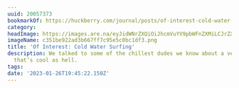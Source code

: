 ```yaml
---
uuid: 20057373
bookmarkOf: https://huckberry.com/journal/posts/of-interest-cold-water-surfing
category: 
headImage: https://images.are.na/eyJidWNrZXQiOiJhcmVuYV9pbWFnZXMiLCJrZXkiOiIyMDA1NzM3My9vcmlnaW5hbF9jMzUxYmU5MjJhZDNiNjY3ZmY3Yzk1ZTVjMGJjMWRmMy5wbmciLCJlZGl0cyI6eyJyZXNpemUiOnsid2lkdGgiOjEyMDAsImhlaWdodCI6MTIwMCwiZml0IjoiaW5zaWRlIiwid2l0aG91dEVubGFyZ2VtZW50Ijp0cnVlfSwid2VicCI6eyJxdWFsaXR5Ijo5MH0sImpwZWciOnsicXVhbGl0eSI6OTB9LCJyb3RhdGUiOm51bGx9fQ==?bc=0
imageName: c351be922ad3b667ff7c95e5c0bc1df3.png
title: 'Of Interest: Cold Water Surfing'
description: We talked to some of the chillest dudes we know about a version of surfing
  that’s cool as hell.
tags: 
date: '2023-01-26T19:45:22.150Z'
---
```

